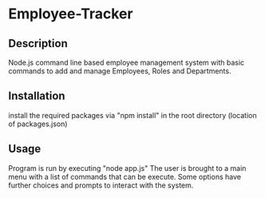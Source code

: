 # Employee-Tracker

## Description
Node.js command line based employee management system with basic commands to add and manage Employees, Roles and Departments.


## Installation

install the required packages via "npm install" in the root directory (location of packages.json)

## Usage 

Program is run by executing "node app.js"
The user is brought to a main menu with a list of commands that can be execute. Some options have further choices and prompts to interact with the system.

